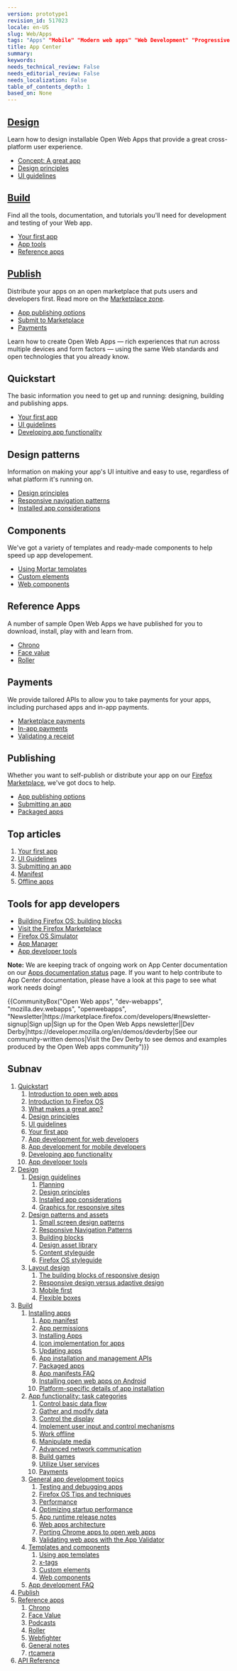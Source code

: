 ```yaml
---
version: prototype1
revision_id: 517023
locale: en-US
slug: Web/Apps
tags: "Apps" "Mobile" "Modern web apps" "Web Development" "Progressive web apps"
title: App Center
summary: 
keywords: 
needs_technical_review: False
needs_editorial_review: False
needs_localization: False
table_of_contents_depth: 1
based_on: None
---
```

<div class="initial-steps clear" id="sect1">
 <div class="panel">
  <h2 class="section-design" id="Design"><a href="/en-US/docs/Web/Apps/Quickstart/Design">Design</a></h2>
  <p>Learn how to design installable Open Web Apps that provide a great cross-platform user experience.</p>
  <ul class="no-bullets">
   <li><a href="/en-US/docs/Web/Apps/Quickstart/Design/Concept_A_great_app">Concept: A great app</a></li>
   <li><a href="/en-US/docs/Web/Apps/Quickstart/Design/Design_Principles">Design principles</a></li>
   <li><a href="/en-US/docs/Web/Apps/Quickstart/Design/UI_guidelines">UI guidelines</a></li>
  </ul>
 </div>
 <div class="panel">
  <h2 class="section-build" id="Build"><a href="/en-US/docs/Web/Apps/Quickstart/Build">Build</a></h2>
  <p>Find all the tools, documentation, and tutorials you'll need for development and testing of your Web app.</p>
  <ul class="no-bullets">
   <li><a href="/en-US/docs/Web/Apps/Quickstart/Build/Your_first_app">Your first app</a></li>
   <li><a href="/en-US/docs/Web/Apps/Quickstart/Build/App_tools">App tools</a></li>
   <li><a href="/en-US/docs/Web/Apps/Reference_apps">Reference apps</a></li>
  </ul>
 </div>
 <div class="panel">
  <h2 class="section-publish" id="Publish"><a href="/en-US/docs/Mozilla/Marketplace">Publish</a></h2>
  <p>Distribute your apps on an open marketplace that puts users and developers first. Read more on the <a href="/en-US/Marketplace">Marketplace zone</a>.</p>
  <ul class="no-bullets">
   <li><a href="/en-US/Apps/Quickstart/Publish/App_publishing_options">App publishing options</a></li>
   <li><a href="/en-US/docs/Web/Apps/Publishing/Submitting_an_app">Submit to Marketplace</a></li>
   <li><a href="/en-US/docs/Web/Apps/Quickstart/Build/Payments">Payments</a></li>
  </ul>
 </div>
</div>
<div class="summary">
 <p><span class="seoSummary">Learn how to create Open Web Apps — rich experiences that run across multiple devices and form factors — using the same Web standards and open technologies that you already know.</span></p>
</div>
<div class="column-container">
 <div class="column-4">
  <h2 id="Quickstart">Quickstart</h2>
  <p>The basic information you need to get up and running: designing, building and publishing apps.</p>
  <ul>
   <li><a href="/en-US/docs/Web/Apps/Quickstart/Build/Your_first_app">Your first app</a></li>
   <li><a href="/en-US/docs/Web/Apps/Quickstart/Design/UI_guidelines">UI guidelines</a></li>
   <li><a href="/en-US/docs/Web/Apps/Quickstart/Build/Developing_app_functionality">Developing app functionality</a></li>
  </ul>
 </div>
 <div class="column-4">
  <h2 id="Design_patterns">Design patterns</h2>
  <p>Information on making your app's UI intuitive and easy to use, regardless of what platform it's running on.</p>
  <ul>
   <li><a href="/en-US/docs/Web/Apps/Quickstart/Design/Design_Principles">Design principles</a></li>
   <li><a href="/en-US/docs/Web/Apps/Design/Responsive_Navigation_Patterns">Responsive navigation patterns</a></li>
   <li><a href="/en-US/docs/Web/Apps/Design/Installed_app_considerations">Installed app considerations</a></li>
  </ul>
 </div>
 <div class="column-4">
  <h2 id="Components">Components</h2>
  <p>We've got a variety of templates and ready-made components to help speed up app developement.</p>
  <ul>
   <li><a href="/en-US/docs/Web/Apps/Developing/App_templates">Using Mortar templates</a></li>
   <li><a href="/en-US/docs/Web/Apps/Developing/Custom_elements">Custom elements</a></li>
   <li><a href="/en-US/docs/Web/Apps/Developing/Web_components">Web components</a></li>
  </ul>
 </div>
</div>
<div class="column-container">
 <div class="column-4">
  <h2 id="Reference_Apps">Reference Apps</h2>
  <p>A number of sample Open Web Apps we have published for you to download, install, play with and learn from.</p>
  <ul>
   <li><a href="/en-US/docs/Web/Apps/Reference_apps/Chrono">Chrono</a></li>
   <li><a href="/en-US/docs/Web/Apps/Reference_apps/Face_value">Face value</a></li>
   <li><a href="/en-US/docs/Web/Apps/Reference_apps/Roller">Roller</a></li>
  </ul>
 </div>
 <div class="column-4">
  <h2 id="Payments">Payments</h2>
  <p>We provide tailored APIs to allow you to take payments for your apps, including purchased apps and in-app payments.</p>
  <ul>
   <li><a href="/en-US/docs/Web/Apps/Publishing/Marketplace_Payments">Marketplace payments</a></li>
   <li><a href="/en-US/docs/Web/Apps/Publishing/In-app_payments">In-app payments</a></li>
   <li><a href="/en-US/docs/Web/Apps/Publishing/Validating_a_receipt">Validating a receipt</a></li>
  </ul>
 </div>
 <div class="column-4">
  <h2 id="Publishing">Publishing</h2>
  <p>Whether you want to self-publish or distribute your app on our <a href="/en-US/Marketplace">Firefox Marketplace</a>, we've got docs to help.</p>
  <ul>
   <li><a href="/en-US/docs/Web/Apps/Quickstart/Publish/App_publishing_options">App publishing options</a></li>
   <li><a href="/en-US/docs/Web/Apps/Publishing/Submitting_an_app">Submitting an app</a></li>
   <li><a href="/en-US/docs/Web/Apps/Publishing/Packaged_Apps">Packaged apps</a></li>
  </ul>
 </div>
</div>
<div class="column-container">
 <div class="column-half">
  <div class="zone-callout">
   <h2 id="Top_articles">Top articles</h2>
   <ol>
    <li><a href="/en-US/docs/Web/Apps/Quickstart/Build/Your_first_app">Your first app</a></li>
    <li><a href="/en-US/docs/Web/Apps/Quickstart/Design/UI_guidelines">UI Guidelines</a></li>
    <li><a href="/en-US/docs/Web/Apps/Publishing/Submitting_an_app">Submitting an app</a></li>
    <li><a href="/en-US/docs/Web/Apps/Developing/Manifest">Manifest</a></li>
    <li><a href="/en-US/docs/Web/Apps/Developing/Offline">Offline apps</a></li>
   </ol>
  </div>
 </div>
 <div class="column-half">
  <div class="zone-callout">
   <h2 class="Tools" id="Tools" name="Tools">Tools for app developers</h2>
   <ul>
    <li><a href="http://buildingfirefoxos.com/">Building Firefox OS: building blocks</a></li>
    <li><a href="https://marketplace.firefox.com/">Visit the Firefox Marketplace</a></li>
    <li><a href="/en-US/docs/Mozilla/Firefox_OS/Using_Firefox_OS_Simulator">Firefox OS Simulator</a></li>
    <li><a href="/en-US/docs/Mozilla/Firefox_OS/Using_the_App_Manager">App Manager</a></li>
    <li><a href="/en-US/docs/Apps/App_developer_tools">App developer tools</a></li>
   </ul>
  </div>
 </div>
</div>
<div class="note">
 <p><strong>Note:</strong> We are keeping track of ongoing work on App Center documentation on our <a href="/en-US/docs/Web/Apps/Doc_Status">Apps documentation status</a> page. If you want to help contribute to App Center documentation, please have a look at this page to see what work needs doing!</p>
</div>
<p>{{CommunityBox("Open Web apps", "dev-webapps", "mozilla.dev.webapps", "openwebapps", "Newsletter|https://marketplace.firefox.com/developers/#newsletter-signup|Sign up|Sign up for the Open Web Apps newsletter||Dev Derby|https://developer.mozilla.org/en/demos/devderby|See our community-written demos|Visit the Dev Derby to see demos and examples produced by the Open Web apps community")}}</p>
<h2 id="Subnav">Subnav</h2>
<ol>
 <li><a href="/en-US/Apps/Quickstart">Quickstart</a>
  <ol>
   <li><a href="/en-US/Apps/Quickstart/Build/Intro_to_open_web_apps">Introduction to open web apps</a></li>
   <li><a href="/en-US/Apps/Quickstart/Build/Intro_to_Firefox_OS">Introduction to Firefox OS</a></li>
   <li><a href="/en-US/Apps/Quickstart/Design/Concept_A_great_app">What makes a great app?</a></li>
   <li><a href="/en-US/Apps/Quickstart/Design/Design_Principles">Design principles</a></li>
   <li><a href="/en-US/Apps/Quickstart/Design/UI_guidelines">UI guidelines</a></li>
   <li><a href="/en-US/Apps/Quickstart/Build/Your_first_app">Your first app</a></li>
   <li><a href="/en-US/Apps/Quickstart/Build/For_Web_developers">App development for web developers</a></li>
   <li><a href="/en-US/Apps/Quickstart/Build/For_mobile_developers">App development for mobile developers</a></li>
   <li><a href="/en-US/Apps/Quickstart/Build/Developing_app_functionality">Developing app functionality</a></li>
   <li><a href="/en-US/Apps/Quickstart/App_developer_tools">App developer tools</a></li>
  </ol>
 </li>
 <li><a href="/en-US/Apps/Design" title="Information regarding app and interface design practices.">Design</a>
  <ol>
   <li><a href="/en-US/Apps/Design/Design_guidelines">Design guidelines</a>
    <ol>
     <li><a href="/en-US/Apps/Design/Planning_your_app" title="Start by planning your app">Planning</a></li>
     <li><a href="/en-US/Apps/Design/Guidelines/Design_Principles" title="A useful list of general design principles to start with.">Design principles</a></li>
     <li><a href="/en-US/Apps/Design/installed_app_considerations" title="High level considerations particular to installed Open Web App UX.">Installed app considerations</a></li>
     <li><a href="/en-US/Apps/Design/Graphics_for_responsive_sites" title="Ideas to keep in mind when designing graphics for responsive sites and applications.">Graphics for responsive sites</a></li>
    </ol>
   </li>
   <li><a href="/en-US/Apps/Design/Design_patterns_and_assets">Design patterns and assets</a>
    <ol>
     <li><a href="/en-US/Apps/Design/Patterns" title="Guides to effective design patterns that work on small screen apps, including Firefox OS.">Small screen design patterns</a></li>
     <li><a href="/en-US/Apps/Design/Responsive_Navigation_Patterns">Responsive Navigation Patterns</a></li>
     <li><a href="/en-US/Apps/Design/Building_Blocks" title="A library of components for use in Open Web Apps, including usage guides, assets, and HTML, CSS and JavaScript code snippets.">Building blocks</a></li>
     <li><a href="/en-US/Apps/Design/Design_asset_library" title="Graphical assets for helping design the visuals of Open Web Apps, including PSD files.">Design asset library</a></li>
     <li><a href="/en-US/Apps/Design/Content" title="A guide to choosing effective fonts, writing good copy, and creating good image content for Open Web Apps.">Content styleguide</a></li>
     <li><a href="http://www.mozilla.org/en-US/styleguide/products/firefox-os/" title="Design guidelines for Firefox OS apps.">Firefox OS styleguide</a></li>
    </ol>
   </li>
   <li><a href="/en-US/Apps/app_layout" title="Using components and responsive design techniques for effective app layouts">Layout design</a>
    <ol>
     <li><a href="/en-US/Apps/app_layout/responsive_design_building_blocks" title="This guide discusses the main technologies and techniques involved in creating responsive applications">The building blocks of responsive design</a></li>
     <li><a href="/en-US/Apps/app_layout/Responsive_design_versus_adaptive_design" title="These two terms are often confused, so here we provide a no-nonsense guide to the differences between the two.">Responsive design versus adaptive design</a></li>
     <li><a href="/en-US/Apps/app_layout/Mobile_First" title="Mobile first is the practice of designing a web site so that the default layout/configuration is for mobile devices, and layouts and features for desktop browsers are then layered on top of that default.">Mobile first</a></li>
     <li><a href="/en-US/Web/Guide/CSS/Flexible_boxes" title="CSS flexible boxes let you configure your app's user interface to automatically adjust the positioning and sizes of elements based on the size and orientation of the display.">Flexible boxes</a></li>
    </ol>
   </li>
  </ol>
 </li>
 <li><a href="/en-US/Apps/Developing" title="This section contains documentation about building app functionality, with HTML5 and device APIs (WebAPIs).">Build</a>
  <ol>
   <li><a href="/en-US/Apps/Developing/installable_apps">Installing apps</a>
    <ol>
     <li><a href="/en-US/Apps/Developing/Manifest" title="/en-US/Apps/Manifest">App manifest</a></li>
     <li><a href="/en-US/Apps/Developing/App_permissions" title="Access to device APIs is key to creating many useful apps. Here is what's available and how to access them.">App permissions</a></li>
     <li><a href="/en-US/Web/API/Apps.install">Installing Apps</a></li>
     <li><a href="/en-US/Apps/Developing/installable_apps/Icon_implementation_for_apps">Icon implementation for apps</a></li>
     <li><a href="/en-US/Apps/Developing/Updating_apps" title="/en-US/Apps/Updating_apps">Updating apps</a></li>
     <li><a href="/en-US/Apps/Developing/JavaScript_API" title="/en-US/Apps/JavaScript_API">App installation and management APIs</a></li>
     <li><a href="/en-US/Apps/Developing/Packaged_apps" title="/en-US/Apps/Packaged_apps">Packaged apps</a></li>
     <li><a href="/en-US/Apps/Developing/About_app_manifests" title="/en-US/Apps/FAQs/About_app_manifests">App manifests FAQ</a></li>
     <li><a href="/en-US/Apps/Developing/Apps_for_Android">Installing open web apps on Android</a></li>
     <li><a href="/en-US/Apps/Developing/Platform-specific_details">Platform-specific details of app installation</a></li>
    </ol>
   </li>
   <li><a href="/en-US/Apps/Developing/App_functionality:_task_categories">App functionality: task categories</a>
    <ol>
     <li><a href="/en-US/Apps/Basic_data_flow">Control basic data flow</a></li>
     <li><a href="/en-US/Apps/Developing/gather_and_modify_data" title="A lot of what you'll want to do involves retrieving data — from files, the device hardware and key services, and the location around the device.">Gather and modify data</a></li>
     <li><a href="/en-US/Apps/Developing/Control_the_display" title="This part of the docs contains tutorials covering mechanisms you can use to control the display of data to the user.">Control the display</a></li>
     <li><a href="/en-US/Apps/User_input_methods">Implement user input and control mechanisms</a></li>
     <li><a href="/en-US/Apps/Developing/offline" title="This section looks in detail at making apps work offline using mechanisms such as appCache, localStorage, and IndexedDB.">Work offline</a></li>
     <li><a href="/en-US/Apps/Developing/Manipulating_media" title="This part of our docs looks at video, audio, and images, and how to do interesting things with them inside Open Web Apps.">Manipulate media</a></li>
     <li><a href="/en-US/Apps/Advanced_network_communication">Advanced network communication</a></li>
     <li><a href="/en-US/Games">Build games</a></li>
     <li><a href="/en-US/Apps/Developing/User_services" title="Here we look at APIs designed to facilitate common user services, such as taking payments and login functionality.">Utilize User services</a></li>
     <li><a href="/en-US/Apps/Quickstart/Build/Payments">Payments</a></li>
    </ol>
   </li>
   <li><a href="/en-US/Apps/Developing/General_app_development_topics">General app development topics</a>
    <ol>
     <li><a href="/en-US/Apps/Developing/Testing_and_debugging" title="No developer documentation would be complete without comprehensive testing advice and tools.">Testing and debugging apps</a></li>
     <li><a href="/en-US/Mozilla/Firefox_OS/Apps/Tips_and_techniques" title="An assortment of tips and tricks (as well as workarounds for problems) that our developers have suggested for you!">Firefox OS Tips and techniques</a></li>
     <li><a href="/en-US/Mozilla/Firefox_OS/Performance" title="Articles about optimizing Firefox OS applications.">Performance</a></li>
     <li><a href="/en-US/Apps/Developing/Optimizing_startup_performance">Optimizing startup performance</a></li>
     <li><a href="/en-US/Apps/Developing/Release_notes">App runtime release notes</a></li>
     <li><a href="/en-US/Apps/Developing/Architecture">Web apps architecture</a></li>
     <li><a href="/en-US/Apps/Developing/Porting_Chrome_apps_to_open_web_apps">Porting Chrome apps to open web apps</a></li>
     <li><a href="/en-US/Apps/Developing/App_Validator">Validating web apps with the App Validator</a></li>
    </ol>
   </li>
   <li><a href="/en-US/Apps/Developing/Templates_and_components">Templates and components</a>
    <ol>
     <li><a href="/en-US/Apps/Developing/App_templates" title="To help you get going with app development as quickly as possible, there are some template apps you can use as a basis for your own apps.">Using app templates</a></li>
     <li><a href="/en-US/Apps/Developing/x-tags">x-tags</a></li>
     <li><a href="/en-US/Apps/Developing/Custom_elements" title="A guide to custom x-tag based elements provided to help you create a consistent user interface.">Custom elements</a></li>
     <li><a href="/en-US/Apps/Developing/Web_components">Web components</a></li>
    </ol>
   </li>
   <li><a href="/en-US/Apps/Developing/App_development_FAQ">App development FAQ</a></li>
  </ol>
 </li>
 <li><a href="/en-US/Marketplace">Publish</a></li>
 <li><a href="/en-US/Apps/Reference_apps">Reference apps</a>
  <ol>
   <li><a href="/en-US/Apps/Reference_apps/Chrono">Chrono</a></li>
   <li><a href="/en-US/Apps/Reference_apps/Face_value">Face Value</a></li>
   <li><a href="/en-US/Apps/Reference_apps/Podcasts">Podcasts</a></li>
   <li><a href="/en-US/Apps/Reference_apps/Roller">Roller</a></li>
   <li><a href="/en-US/Apps/Reference_apps/Webfighter">Webfighter</a></li>
   <li><a href="/en-US/Apps/Reference_apps/General_notes">General notes</a></li>
   <li><a href="/en-US/Apps/Reference_apps/rtcamera">rtcamera</a></li>
  </ol>
 </li>
 <li><a href="/en-US/Apps/Reference">API Reference</a></li>
</ol>

